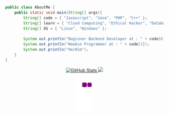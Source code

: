 ```java
public class AboutMe {
    public static void main(String[] args){
        String[] code = { "Javascript", "Java", "PHP", "C++" };
        String[] learn = { "Cloud Computing", "Ethical Hacker", "Database" };
        String[] OS = { "Linux", "Windows" };
        
        System.out.println("Beginner Backend Developer at : " + code[0] + " and " + code[2]);
        System.out.println("Newbie Programmer at : " + code[1]);
        System.out.println("He/Him");
    }
}
```
<div align="center">
  <a href="https://github.com/sautmanurung1">
  <img height="200em" src="https://github-readme-stats.vercel.app/api?username=sautmanurung1&theme=react&show_icons=true&custom_title=Saut%20Manurung%27s%20GitHub%20Stats" alt="GitHub     Stats" />
  <img height="240em" src="https://github-readme-stats.vercel.app/api/top-langs/?username=sautmanurung1&theme=tokyonight" />

   
  ![Snake Animation](https://github.com/sautmanurung1/sautmanurung1/blob/output/github-contribution-grid-snake.gif)
  </a></div>
